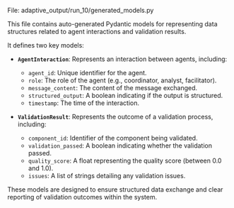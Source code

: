 File: adaptive_output/run_10/generated_models.py

This file contains auto-generated Pydantic models for representing data structures related to agent interactions and validation results.

It defines two key models:

- **`AgentInteraction`**: Represents an interaction between agents, including:
    - `agent_id`: Unique identifier for the agent.
    - `role`: The role of the agent (e.g., coordinator, analyst, facilitator).
    - `message_content`: The content of the message exchanged.
    - `structured_output`: A boolean indicating if the output is structured.
    - `timestamp`: The time of the interaction.

- **`ValidationResult`**: Represents the outcome of a validation process, including:
    - `component_id`: Identifier of the component being validated.
    - `validation_passed`: A boolean indicating whether the validation passed.
    - `quality_score`: A float representing the quality score (between 0.0 and 1.0).
    - `issues`: A list of strings detailing any validation issues.

These models are designed to ensure structured data exchange and clear reporting of validation outcomes within the system.